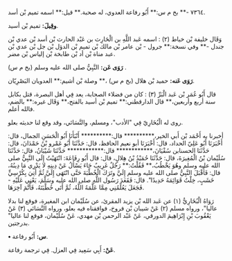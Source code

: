 ٧٣٦٤ -** بخ م س:** أَبُو رفاعة العدوي، له صحبة.** قيل:** اسمه تميم بْن أسد.

**وقِيلَ:** تميم بْن أسيد.

وَقَال خليفة بْن خياط (٢) : اسمه عَبد اللَّهِ بن الْحَارِث بن عَبْد الحارث بْن أسد بْن عدي بْن جندل -** وفي نسخة:** جرول - بْن عامر بْن مالك بْن تميم بْن الدؤل بْن جل بْن عدي بْن عبد مناة بْن أد بْن طابخة بْن إلياس بْن مضر.

**رَوَى عَن:** النَّبِيُّ صلى الله عليه وسلم (بخ م س) .

**رَوَى عَنه:** حميد بْن هلال (بخ م س) ،** وصلة بْن أشيم:** العدويان البَصْرِيّان.

قال أَبُو عُمَر بْن عَبد الْبَرِّ (٣) : كان من فضلاء الصحابة، يعد فِي أهل البصرة، قتل بكابل سنة أربع وأربعين،** قال الدارقطني:** تميم بْن أسيد بالفتح،** وَقَال غيره:** بالضم، فالله أعلم.

روى له الْبُخَارِيّ فِي "الأدب"، ومسلم، والنَّسَائي، وقد وقع لنا حديثه بعلو.

أخبرنا به أَحْمَد بْن أَبي الخير،********** قال:********** أَنْبَأَنَا أَبُو الْحَسَنِ الجمال، قال: أَخْبَرَنَا أَبُو عَلِيّ الحداد، قال: أَخْبَرَنَا أبو نعيم الحافظ، قال: حَدَّثَنَا أَبُو عَمْرو بْنُ حَمْدَانَ، قال: حَدَّثَنَا الحسنابن سُفْيَانَ،************ قال:************ حَدَّثَنَا شَيْبَانُ، قال: حَدَّثَنَا سُلَيْمان بْنُ الْمُغِيرَةَ، قال: حَدَّثَنَا حُمَيْدُ بْنُ هِلالٍ، قال: قال أَبُو رِفَاعَةَ: انْتَهَيْتُ إِلَى النَّبِيُّ صلى الله عليه وسلم وهُوَ يَخْطُبُ،** فَقُلْتُ:** رَجُلٌ غَرِيبٌ جَاءَ يَسْأَلُ عَنْ دِينِهِ لا يَدْرِي مَا دِينُهُ، قال: فَأَقْبَلَ النَّبِيُّ صلى الله عليه وسلم إِلَيَّ وتَرَكَ الْخُطْبَةَ حَتَّى انْتَهَى إِلَيَّ ثُمَّ أُتِيَ بِكُرْسِيٍّ خَشَبٍ، خِلْتُ قَوَائِمَهُ حَدِيدًا". قال: فَقَعَدَ رَسُول اللَّهِ صلى الله عليه وسَلَّمَ، يَعْنِي عَلَيْهِ - فَجَعَلَ يَعُلِّمُنِي مِمَّا عَلَّمَهُ اللَّهُ، ثُمَّ أَتَى خُطْبَتَهُ، فَأَتَّمَ آخِرَهَا.

رَوَاهُ الْبُخَارِيُّ (١) عن عَبد الله بْن يزيد المقرئ، عن سُلَيْمان ابن المغيرة، فوقع لنا بدلا عاليا"، ورواه مسلم (٢) عَنْ شيبان بْن فروخ، فوافقناه فيه بعلو، ورواه النَّسَائي (٣) عَنْ يَعْقُوبَ بْنِ إِبْرَاهِيمَ الدورقي، عَنْ عَبْد الرحمن بْن مهدي، عَنْ سُلَيْمان، فوقع لنا عاليا" بدرجتين.

**• س:** أَبُو رفاعة.

**عَنْ:** أَبِي سَعِيد فِي العزل. فِي ترجمة رفاعة.